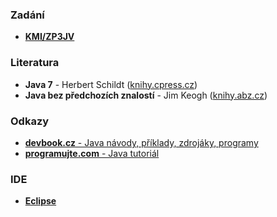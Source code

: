 ### Zadání
* [**KMI/ZP3JV**](http://phoenix.inf.upol.cz/~krajcap/courses/2013ZS/UP3J/ "http://phoenix.inf.upol.cz/~krajcap/courses/2013ZS/UP3J/")

### Literatura
* **Java 7** - Herbert Schildt ([knihy.cpress.cz](http://knihy.cpress.cz/java-7.html "http://knihy.cpress.cz/java-7.html"))
* **Java bez předchozích znalostí** - Jim Keogh ([knihy.abz.cz](http://knihy.abz.cz/prodej/java-bez-predchozich-znalosti-pruvodce-pro-samouky "http://knihy.abz.cz/prodej/java-bez-predchozich-znalosti-pruvodce-pro-samouky"))

### Odkazy
* [**devbook.cz** - Java návody, příklady, zdrojáky, programy](http://www.devbook.cz/java-programy-zdrojaky-priklady-navody "http://www.devbook.cz/java-programy-zdrojaky-priklady-navody")
* [**programujte.com** - Java tutoriál](http://programujte.com/clanky/15-java/ "http://programujte.com/clanky/15-java/")

### IDE
* [**Eclipse**](https://www.eclipse.org "https://www.eclipse.org")